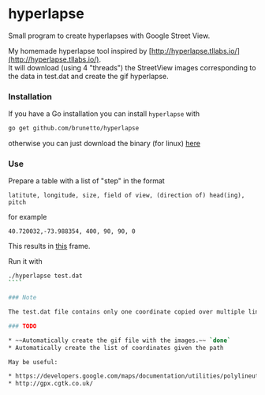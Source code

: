 hyperlapse
==========

Small program to create hyperlapses with Google Street View.

My homemade hyperlapse tool inspired by [http://hyperlapse.tllabs.io/](http://hyperlapse.tllabs.io/).    
It will download (using 4 "threads") the StreetView images corresponding to the data in test.dat and create the gif hyperlapse.

### Installation

If you have a Go installation you can install `hyperlapse` with

````bash
go get github.com/brunetto/hyperlapse
````

otherwise you can just download the binary (for linux)  [here](https://github.com/brunetto/hyperlapse/blob/master/hyperlapse)

### Use

Prepare a table with a list of "step" in the format

```
latitute, longitude, size, field of view, (direction of) head(ing), pitch
```

for example

```
40.720032,-73.988354, 400, 90, 90, 0
```

This results in [this](https://maps.googleapis.com/maps/api/streetview?size=400x400&location=40.720032,-73.988354&fov=90&heading=90&pitch=0) frame.

Run it with 

`````bash
./hyperlapse test.dat
````

### Note

The test.dat file contains only one coordinate copied over multiple lines so it will download multiple copies of the same image.

### TODO

* ~~Automatically create the gif file with the images.~~ `done`
* Automatically create the list of coordinates given the path

May be useful:  

* https://developers.google.com/maps/documentation/utilities/polylineutility
* http://gpx.cgtk.co.uk/
